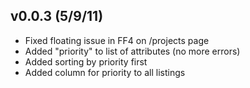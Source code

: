 ## v0.0.3 (5/9/11)

* Fixed floating issue in FF4 on /projects page
* Added "priority" to list of attributes (no more errors)
* Added sorting by priority first
* Added column for priority to all listings
